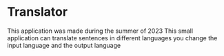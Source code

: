 # Translator
This application was made during the summer of 2023
This small application can translate sentences in different languages 
you change the input language and the output language 
